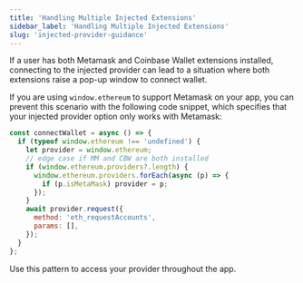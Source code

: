 ```yaml
---
title: 'Handling Multiple Injected Extensions'
sidebar_label: 'Handling Multiple Injected Extensions'
slug: 'injected-provider-guidance'
---
```


If a user has both Metamask and Coinbase Wallet extensions installed, connecting to the injected provider can lead to a situation where both extensions raise a pop-up window to connect wallet.

If you are using `window.ethereum` to support Metamask on your app, you can prevent this scenario with the following code snippet, which specifies that your injected provider option only works with Metamask:

```javascript
const connectWallet = async () => {
  if (typeof window.ethereum !== 'undefined') {
    let provider = window.ethereum;
    // edge case if MM and CBW are both installed
    if (window.ethereum.providers?.length) {
      window.ethereum.providers.forEach(async (p) => {
        if (p.isMetaMask) provider = p;
      });
    }
    await provider.request({
      method: 'eth_requestAccounts',
      params: [],
    });
  }
};
```

Use this pattern to access your provider throughout the app.
